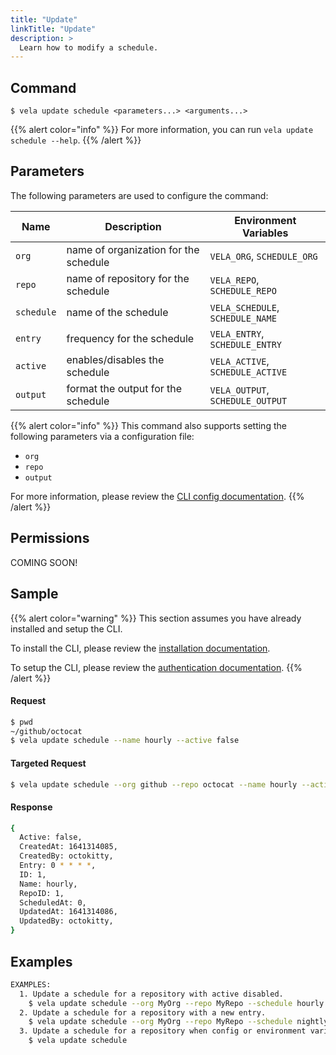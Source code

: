 ```yaml
---
title: "Update"
linkTitle: "Update"
description: >
  Learn how to modify a schedule.
---
```


## Command

```
$ vela update schedule <parameters...> <arguments...>
```

{{% alert color="info" %}}
For more information, you can run `vela update schedule --help`.
{{% /alert %}}

## Parameters

The following parameters are used to configure the command:

| Name       | Description                           | Environment Variables            |
|------------|---------------------------------------|----------------------------------|
| `org`      | name of organization for the schedule | `VELA_ORG`, `SCHEDULE_ORG`       |
| `repo`     | name of repository for the schedule   | `VELA_REPO`, `SCHEDULE_REPO`     |
| `schedule` | name of the schedule                  | `VELA_SCHEDULE`, `SCHEDULE_NAME` |
| `entry`    | frequency for the schedule            | `VELA_ENTRY`, `SCHEDULE_ENTRY`   |
| `active`   | enables/disables the schedule         | `VELA_ACTIVE`, `SCHEDULE_ACTIVE` |
| `output`   | format the output for the schedule    | `VELA_OUTPUT`, `SCHEDULE_OUTPUT` |

{{% alert color="info" %}}
This command also supports setting the following parameters via a configuration file:

- `org`
- `repo`
- `output`

For more information, please review the [CLI config documentation](/docs/reference/cli/config/).
{{% /alert %}}

## Permissions

COMING SOON!

## Sample

{{% alert color="warning" %}}
This section assumes you have already installed and setup the CLI.

To install the CLI, please review the [installation documentation](/docs/reference/cli/install/).

To setup the CLI, please review the [authentication documentation](/docs/reference/cli/authentication/).
{{% /alert %}}

#### Request

```sh
$ pwd
~/github/octocat
$ vela update schedule --name hourly --active false
```

#### Targeted Request

```sh
$ vela update schedule --org github --repo octocat --name hourly --active false
```

#### Response

```sh
{
  Active: false,
  CreatedAt: 1641314085,
  CreatedBy: octokitty,
  Entry: 0 * * * *,
  ID: 1,
  Name: hourly,
  RepoID: 1,
  ScheduledAt: 0,
  UpdatedAt: 1641314086,
  UpdatedBy: octokitty,
}
```

## Examples

```sh
EXAMPLES:
  1. Update a schedule for a repository with active disabled.
    $ vela update schedule --org MyOrg --repo MyRepo --schedule hourly --active false
  2. Update a schedule for a repository with a new entry.
    $ vela update schedule --org MyOrg --repo MyRepo --schedule nightly --entry '@nightly'
  3. Update a schedule for a repository when config or environment variables are set.
    $ vela update schedule
```